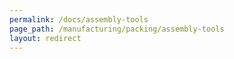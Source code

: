 ```yaml
---
permalink: /docs/assembly-tools
page_path: /manufacturing/packing/assembly-tools
layout: redirect
---
```


